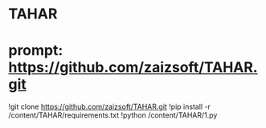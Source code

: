 # TAHAR

# prompt: https://github.com/zaizsoft/TAHAR.git

!git clone https://github.com/zaizsoft/TAHAR.git
!pip install -r /content/TAHAR/requirements.txt
!python /content/TAHAR/1.py
